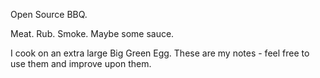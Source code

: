 Open Source BBQ.

Meat. Rub. Smoke. Maybe some sauce.

I cook on an extra large Big Green Egg. These are my notes - feel free to use them and improve upon them.
